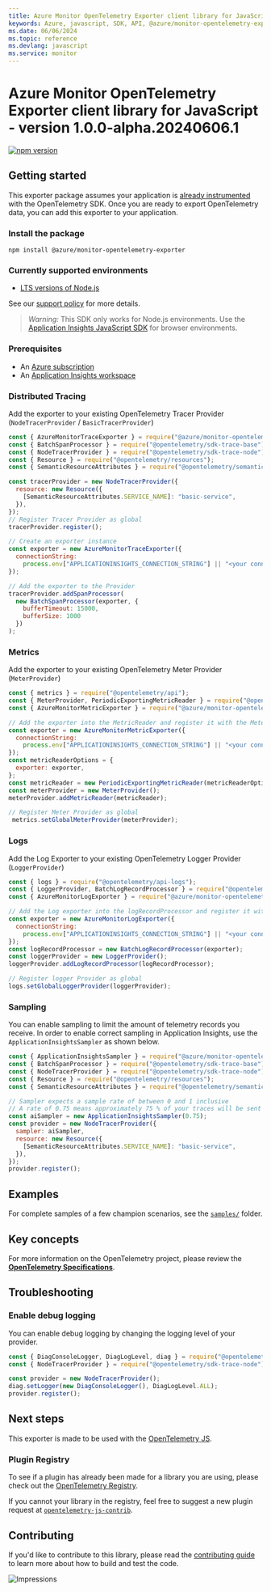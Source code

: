 ```yaml
---
title: Azure Monitor OpenTelemetry Exporter client library for JavaScript
keywords: Azure, javascript, SDK, API, @azure/monitor-opentelemetry-exporter, monitor
ms.date: 06/06/2024
ms.topic: reference
ms.devlang: javascript
ms.service: monitor
---
```

# Azure Monitor OpenTelemetry Exporter client library for JavaScript - version 1.0.0-alpha.20240606.1 


[![npm version](https://badge.fury.io/js/%40azure%2Fmonitor-opentelemetry-exporter.svg)](https://badge.fury.io/js/%40azure%2Fmonitor-opentelemetry-exporter)

## Getting started

This exporter package assumes your application is [already instrumented](https://opentelemetry.io/docs/languages/js/getting-started/) with the OpenTelemetry SDK. Once you are ready to export OpenTelemetry data, you can add this exporter to your application.

### Install the package

`npm install @azure/monitor-opentelemetry-exporter`

### Currently supported environments

- [LTS versions of Node.js](https://github.com/nodejs/release#release-schedule)

See our [support policy](https://github.com/Azure/azure-sdk-for-js/blob/main/SUPPORT.md) for more details.

> *Warning:* This SDK only works for Node.js environments. Use the [Application Insights JavaScript SDK](https://github.com/microsoft/ApplicationInsights-JS) for browser environments.

### Prerequisites

- An [Azure subscription](https://azure.microsoft.com/free/)
- An [Application Insights workspace](/azure/azure-monitor/app/app-insights-overview/)

### Distributed Tracing

Add the exporter to your existing OpenTelemetry Tracer Provider (`NodeTracerProvider` / `BasicTracerProvider`)

```js
const { AzureMonitorTraceExporter } = require("@azure/monitor-opentelemetry-exporter");
const { BatchSpanProcessor } = require("@opentelemetry/sdk-trace-base");
const { NodeTracerProvider } = require("@opentelemetry/sdk-trace-node");
const { Resource } = require("@opentelemetry/resources"); 
const { SemanticResourceAttributes } = require("@opentelemetry/semantic-conventions"); 

const tracerProvider = new NodeTracerProvider({
  resource: new Resource({
    [SemanticResourceAttributes.SERVICE_NAME]: "basic-service",
  }),
});
// Register Tracer Provider as global
tracerProvider.register();

// Create an exporter instance
const exporter = new AzureMonitorTraceExporter({
  connectionString:
    process.env["APPLICATIONINSIGHTS_CONNECTION_STRING"] || "<your connection string>"
});

// Add the exporter to the Provider
tracerProvider.addSpanProcessor(
  new BatchSpanProcessor(exporter, {
    bufferTimeout: 15000,
    bufferSize: 1000
  })
);
```

### Metrics

Add the exporter to your existing OpenTelemetry Meter Provider (`MeterProvider`)

```js
const { metrics } = require("@opentelemetry/api");
const { MeterProvider, PeriodicExportingMetricReader } = require("@opentelemetry/sdk-metrics");
const { AzureMonitorMetricExporter } = require("@azure/monitor-opentelemetry-exporter");

// Add the exporter into the MetricReader and register it with the MeterProvider
const exporter = new AzureMonitorMetricExporter({
  connectionString:
    process.env["APPLICATIONINSIGHTS_CONNECTION_STRING"] || "<your connection string>",
});
const metricReaderOptions = {
  exporter: exporter,
};
const metricReader = new PeriodicExportingMetricReader(metricReaderOptions);
const meterProvider = new MeterProvider();
meterProvider.addMetricReader(metricReader);

// Register Meter Provider as global
 metrics.setGlobalMeterProvider(meterProvider);

```

### Logs

Add the Log Exporter to your existing OpenTelemetry Logger Provider (`LoggerProvider`)

```js
const { logs } = require("@opentelemetry/api-logs");
const { LoggerProvider, BatchLogRecordProcessor } = require("@opentelemetry/sdk-logs");
const { AzureMonitorLogExporter } = require("@azure/monitor-opentelemetry-exporter");

// Add the Log exporter into the logRecordProcessor and register it with the LoggerProvider
const exporter = new AzureMonitorLogExporter({
  connectionString:
    process.env["APPLICATIONINSIGHTS_CONNECTION_STRING"] || "<your connection string>",
});
const logRecordProcessor = new BatchLogRecordProcessor(exporter);
const loggerProvider = new LoggerProvider();
loggerProvider.addLogRecordProcessor(logRecordProcessor);

// Register logger Provider as global
logs.setGlobalLoggerProvider(loggerProvider);

```


### Sampling

You can enable sampling to limit the amount of telemetry records you receive. In order to enable correct sampling in Application Insights, use the `ApplicationInsightsSampler` as shown below.

```js
const { ApplicationInsightsSampler } = require("@azure/monitor-opentelemetry-exporter");
const { BatchSpanProcessor } = require("@opentelemetry/sdk-trace-base");
const { NodeTracerProvider } = require("@opentelemetry/sdk-trace-node");
const { Resource } = require("@opentelemetry/resources"); 
const { SemanticResourceAttributes } = require("@opentelemetry/semantic-conventions"); 

// Sampler expects a sample rate of between 0 and 1 inclusive
// A rate of 0.75 means approximately 75 % of your traces will be sent
const aiSampler = new ApplicationInsightsSampler(0.75);
const provider = new NodeTracerProvider({
  sampler: aiSampler,
  resource: new Resource({
    [SemanticResourceAttributes.SERVICE_NAME]: "basic-service",
  }),
});
provider.register();
```

## Examples

For complete samples of a few champion scenarios, see the [`samples/`](https://github.com/Azure/azure-sdk-for-js/tree/main/sdk/monitor/monitor-opentelemetry-exporter/samples/) folder.

## Key concepts

For more information on the OpenTelemetry project, please review the [**OpenTelemetry Specifications**](https://github.com/open-telemetry/opentelemetry-specification#opentelemetry-specification).

## Troubleshooting

### Enable debug logging

You can enable debug logging by changing the logging level of your provider.

```js
const { DiagConsoleLogger, DiagLogLevel, diag } = require("@opentelemetry/api");
const { NodeTracerProvider } = require("@opentelemetry/sdk-trace-node");

const provider = new NodeTracerProvider();
diag.setLogger(new DiagConsoleLogger(), DiagLogLevel.ALL);
provider.register();
```

## Next steps

This exporter is made to be used with the [OpenTelemetry JS](https://github.com/open-telemetry/opentelemetry-js).

### Plugin Registry

To see if a plugin has already been made for a library you are using, please check out the [OpenTelemetry Registry](https://opentelemetry.io/registry/).

If you cannot your library in the registry, feel free to suggest a new plugin request at [`opentelemetry-js-contrib`](https://github.com/open-telemetry/opentelemetry-js-contrib).

## Contributing

If you'd like to contribute to this library, please read the [contributing guide](https://github.com/Azure/azure-sdk-for-js/blob/main/CONTRIBUTING.md) to learn more about how to build and test the code.

![Impressions](https://azure-sdk-impressions.azurewebsites.net/api/impressions/azure-sdk-for-js/sdk/monitor/monitor-opentelemetry-exporter/README.png)

